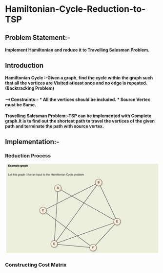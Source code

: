 # Hamiltonian-Cycle-Reduction-to-TSP

## Problem Statement:-
#### Implement Hamiltonian and reduce it to Travelling Salesman Problem. 
## Introduction
   #### Hamiltonian Cycle :-Given a graph, find the cycle within the graph such that all the vertices are Visited atleast once and no edge is repeated.(Backtracking Problem)
   #### -->Constraints:- * All the vertices should be included.  * Source Vertex must be Same.
   
   #### Travelling Salesman Problem:-TSP can be implemented with Complete graph.It is to find out the shortest path to travel the vertices of the given path and terminate the path with source vertex. 
                        
## Implementation:-
   ### Reduction Process
   
<img src="./Screenshot 2019-10-19 at 4.22.57 PM.png"></img>

### Constructing Cost Matrix


